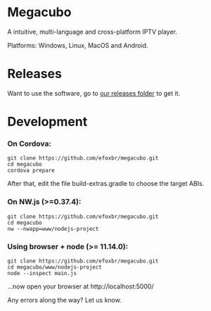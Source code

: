# Megacubo
A intuitive, multi-language and cross-platform IPTV player.

Platforms: Windows, Linux, MacOS and Android.



# Releases
Want to use the software, go to [our releases folder](https://github.com/efoxbr/megacubo/releases) to get it.



# Development

### On Cordova:
```
git clone https://github.com/efoxbr/megacubo.git
cd megacubo
cordova prepare
```
After that, edit the file build-extras.gradle to choose the target ABIs.

### On NW.js (>=0.37.4):
```
git clone https://github.com/efoxbr/megacubo.git
cd megacubo
nw --nwapp=www/nodejs-project
```

### Using browser + node (>= 11.14.0):
```
git clone https://github.com/efoxbr/megacubo.git
cd megacubo/www/nodejs-project
node --inspect main.js
```
...now open your browser at http://localhost:5000/

Any errors along the way? Let us know.
